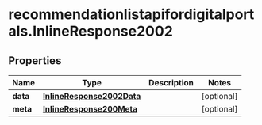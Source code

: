 # recommendationlistapifordigitalportals.InlineResponse2002

## Properties

Name | Type | Description | Notes
------------ | ------------- | ------------- | -------------
**data** | [**InlineResponse2002Data**](InlineResponse2002Data.md) |  | [optional] 
**meta** | [**InlineResponse200Meta**](InlineResponse200Meta.md) |  | [optional] 


